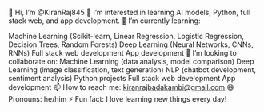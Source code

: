 👋 Hi, I’m @KiranRaj845
👀 I’m interested in learning AI models, Python, full stack web, and app development.
🌱 I’m currently learning:

Machine Learning (Scikit-learn, Linear Regression, Logistic Regression, Decision Trees, Random Forests)
Deep Learning (Neural Networks, CNNs, RNNs)
Full stack web development
App development
💞️ I’m looking to collaborate on:
Machine Learning (data analysis, model comparison)
Deep Learning (image classification, text generation)
NLP (chatbot development, sentiment analysis)
Python projects
Full stack web development
App development
📫 How to reach me: kiranrajbadakambi@gmail.com
😄 Pronouns: he/him
⚡ Fun fact: I love learning new things every day! 
